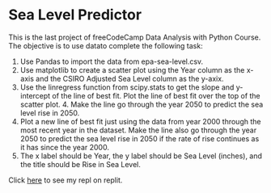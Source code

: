# Sea Level Predictor

This is the last project of freeCodeCamp Data Analysis with Python Course. <br>
The objective is to use datato complete the following task:
1. Use Pandas to import the data from epa-sea-level.csv.
2. Use matplotlib to create a scatter plot using the Year column as the x-axis and the CSIRO Adjusted Sea Level column as the y-axix.
3. Use the linregress function from scipy.stats to get the slope and y-intercept of the line of best fit. Plot the line of best fit over the top of the scatter plot. 4. Make the line go through the year 2050 to predict the sea level rise in 2050.
5. Plot a new line of best fit just using the data from year 2000 through the most recent year in the dataset. Make the line also go through the year 2050 to predict the sea level rise in 2050 if the rate of rise continues as it has since the year 2000.
6. The x label should be Year, the y label should be Sea Level (inches), and the title should be Rise in Sea Level.

Click <a href='https://replit.com/@FarrazNouval1/boilerplate-sea-level-predictor'>here</a> to see my repl on replit.

